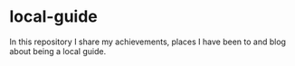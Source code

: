 # local-guide
In this repository I share my achievements, places I have been to and blog about being a local guide.
